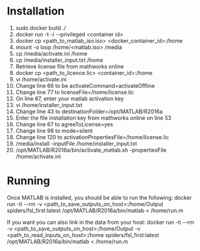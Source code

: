 # Installation

1. sudo docker build ./
2. docker run -t -i --privileged \<container id\>
3. docker cp \<path_to_matlab_iso.iso\> \<docker_container_id\>:/home
4. mount -o loop /home/\<matlab.iso\> /media
5. cp /media/activate.ini /home
6. cp /media/installer_input.txt /home
7. Retrieve license file from mathworks online
8. docker cp \<path_to_licence.lic\> \<container_id\>:/home
9. vi /home/activate.ini
 1. Change line 66 to be activateCommand=activateOffline
 2. Change line 77 to licenseFile=/home/license.lic
 3. On line 87, enter your matlab activation key
10. vi /home/installer_input.txt
 1. Change line 43 to destinationFolder=/opt/MATLAB/R2016a
 2. Enter the file installation key from mathworks online on line 53
 3. Change line 67 to agreeToLicense=yes
 4. Change line 98 to mode=silent
 5. Change line 120 to activationPropertiesFile=/home/license.lic
11. /media/install -inputFile /home/installer_input.txt
12. /opt/MATLAB/R2016a/bin/activate_matlab.sh -propertiesFile /home/activate.ini

# Running
Once MATLAB is installed, you should be able to run the following:
docker run -ti --rm  -v \<path_to_save_outputs_on_host\>:/home/Output spiders/fsl_first:latest /opt/MATLAB/R2016a/bin/matlab \< /home/run.m

If you want you can also link in the data from your host:
docker run -ti --rm  -v \<path_to_save_outputs_on_host\>:/home/Output -v \<path_to_read_inputs_on_host\>:/home spiders/fsl_first:latest /opt/MATLAB/R2016a/bin/matlab \< /home/run.m

